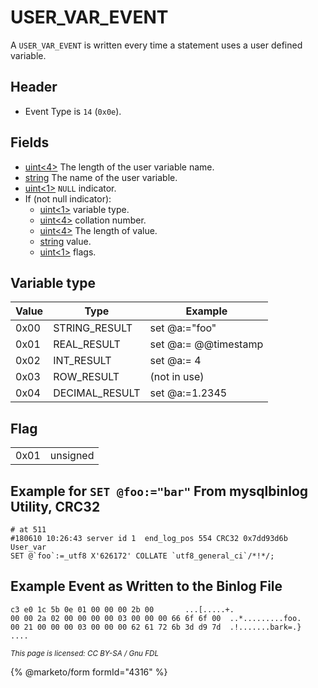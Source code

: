 # USER\_VAR\_EVENT

A `USER_VAR_EVENT` is written every time a statement uses a user defined variable.

## Header

* Event Type is `14` (`0x0e`).

## Fields

* [uint<4>](../protocol-data-types.md#fixed-length-integers) The length of the user variable name.
* [string](../protocol-data-types.md#fixed-length-strings) The name of the user variable.
* [uint<1>](../protocol-data-types.md#fixed-length-integers) `NULL` indicator.
* If (not null indicator):
  * [uint<1>](../protocol-data-types.md#fixed-length-integers) variable type.
  * [uint<4>](../protocol-data-types.md#fixed-length-integers) collation number.
  * [uint<4>](../protocol-data-types.md#fixed-length-integers) The length of value.
  * [string](../protocol-data-types.md#fixed-length-strings) value.
  * [uint<1>](../protocol-data-types.md#fixed-length-integers) flags.

## Variable type

| Value | Type            | Example              |
| ----- | --------------- | -------------------- |
| 0x00  | STRING\_RESULT  | set @a:="foo"        |
| 0x01  | REAL\_RESULT    | set @a:= @@timestamp |
| 0x02  | INT\_RESULT     | set @a:= 4           |
| 0x03  | ROW\_RESULT     | (not in use)         |
| 0x04  | DECIMAL\_RESULT | set @a:=1.2345       |

## Flag

|      |          |
| ---- | -------- |
| 0x01 | unsigned |

## Example for `SET @foo:="bar"` From mysqlbinlog Utility, CRC32

```
# at 511
#180610 10:26:43 server id 1  end_log_pos 554 CRC32 0x7dd93d6b 	User_var
SET @`foo`:=_utf8 X'626172' COLLATE `utf8_general_ci`/*!*/;
```

## Example Event as Written to the Binlog File

```
c3 e0 1c 5b 0e 01 00 00 00 2b 00       ...[.....+.
00 00 2a 02 00 00 00 00 03 00 00 00 66 6f 6f 00  ..*.........foo.
00 21 00 00 00 03 00 00 00 62 61 72 6b 3d d9 7d  .!.......bark=.}                                          ....
```

<sub>_This page is licensed: CC BY-SA / Gnu FDL_</sub>

{% @marketo/form formId="4316" %}
